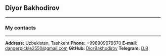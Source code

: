 ## **Diyor Bakhodirov**

---

### **My contacts**

---

**Address:** Uzbekistan, Tashkent
**Phone:** +998909079670
**E-mail:** dangerpickle2550@gmail.com
**GitHub:** [DiorBakhodirov](https://github.com/DiorBakhodirov)
**Telegram:** [D.B](https://t.me/DB2K02)

